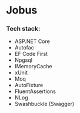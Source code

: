 # Jobus

### Tech stack:
* ASP.NET Core
* Autofac
* EF Code First
* Npgsql
* IMemoryCache
* xUnit
* Moq
* AutoFixture
* FluentAssertions
* NLog
* Swashbuckle (Swagger)
